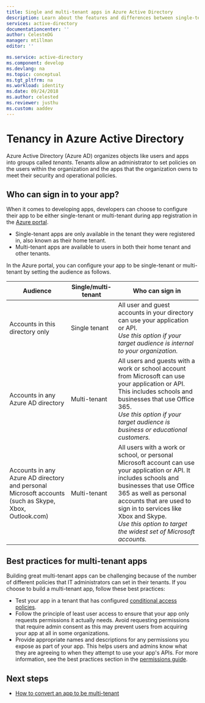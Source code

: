 ```yaml
---
title: Single and multi-tenant apps in Azure Active Directory
description: Learn about the features and differences between single-tenant and multi-tenant apps in Azure AD.
services: active-directory
documentationcenter: ''
author: CelesteDG
manager: mtillman
editor: ''

ms.service: active-directory
ms.component: develop
ms.devlang: na
ms.topic: conceptual
ms.tgt_pltfrm: na
ms.workload: identity
ms.date: 09/24/2018
ms.author: celested
ms.reviewer: justhu
ms.custom: aaddev
---
```


# Tenancy in Azure Active Directory

Azure Active Directory (Azure AD) organizes objects like users and apps into groups called *tenants*. Tenants allow an administrator to set policies on the users within the organization and the apps that the organization owns to meet their security and operational policies. 

## Who can sign in to your app?

When it comes to developing apps, developers can choose to configure their app to be either single-tenant or multi-tenant during app registration in the [Azure portal](https://portal.azure.com).
* Single-tenant apps are only available in the tenant they were registered in, also known as their home tenant.
* Multi-tenant apps are available to users in both their home tenant and other tenants.

In the Azure portal, you can configure your app to be single-tenant or multi-tenant by setting the audience as follows.

| Audience | Single/multi-tenant | Who can sign in | 
|----------|--------| ---------|
| Accounts in this directory only | Single tenant | All user and guest accounts in your directory can use your application or API.<br>*Use this option if your target audience is internal to your organization.* |
| Accounts in any Azure AD directory | Multi-tenant | All users and guests with a work or school account from Microsoft can use your application or API. This includes schools and businesses that use Office 365.<br>*Use this option if your target audience is business or educational customers.* |
| Accounts in any Azure AD directory and personal Microsoft accounts (such as Skype, Xbox, Outlook.com) | Multi-tenant | All users with a work or school, or personal Microsoft account can use your application or API. It includes schools and businesses that use Office 365 as well as personal accounts that are used to sign in to services like Xbox and Skype.<br>*Use this option to target the widest set of Microsoft accounts.* | 

## Best practices for multi-tenant apps

Building great multi-tenant apps can be challenging because of the number of different policies that IT administrators can set in their tenants. If you choose to build a multi-tenant app, follow these best practices:

* Test your app in a tenant that has configured [conditional access policies](conditional-access-dev-guide.md).
* Follow the principle of least user access to ensure that your app only requests permissions it actually needs. Avoid requesting permissions that require admin consent as this may prevent users from acquiring your app at all in some organizations. 
* Provide appropriate names and descriptions for any permissions you expose as part of your app. This helps users and admins know what they are agreeing to when they attempt to use your app's APIs. For more information, see the best practices section in the [permissions guide](v1-permissions-and-consent.md).

## Next steps

* [How to convert an app to be multi-tenant](howto-convert-app-to-be-multi-tenant.md)
